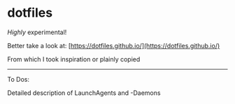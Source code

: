 dotfiles
==========================

*Highly* experimental!

Better take a look at: [https://dotfiles.github.io/](https://dotfiles.github.io/)

From which I took inspiration or plainly copied

---
To Dos:

Detailed description of LaunchAgents and -Daemons 
